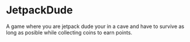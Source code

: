 # JetpackDude
A game where you are jetpack dude your in a cave and have to survive as long as posible while collecting coins to earn points.
